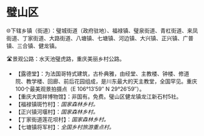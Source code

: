 # 璧山区  
🌐下辖乡镇（街道）：璧城街道（政府驻地）、福禄镇、璧泉街道、青杠街道、来凤街道、丁家街道、大路街道、八塘镇、七塘镇、河边镇、大兴镇、正兴镇、广普镇、三合镇、健龙镇。    
  
🛣️景观公路：水天池璧虎路，重庆美丽乡村公路。
  
* 【露德堂】：为法国哥特式建筑，古朴典雅，由经堂、主教楼、钟楼、修道院、教学楼、回廊、前后花园组成，是川东最大的天主教堂，全国罕见。重庆100个最美观景拍摄点（E 106°13′59″ N 29°26′59″）。
* 【重庆大圆祥博物馆】：非国有。免费。璧山区健龙镇龙江新石村5社。
* 【福禄镇斑竹村】：*国家森林乡村。*
* 【正兴镇河堰村】：*国家森林乡村。*
* 【丁家街道莲花坝村】：*国家森林乡村。*
* 【七塘镇将军村】：*全国乡村旅游重点村。*    
